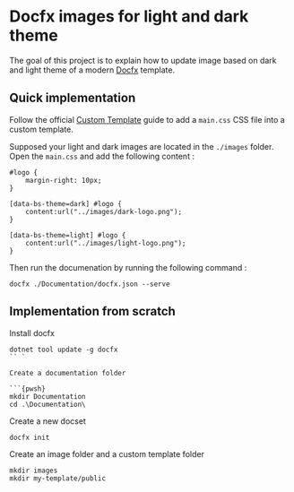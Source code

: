 # Docfx images for light and dark theme

The goal of this project is to explain how to update image based on dark and light theme of a modern [Docfx](https://dotnet.github.io/docfx/index.html) template.

## Quick implementation

Follow the official [Custom Template](https://dotnet.github.io/docfx/docs/template.html?tabs=modern#custom-template) guide to add a `main.css` CSS file into a custom template.

Supposed your light and dark images are located in the `./images` folder. Open the `main.css` and add the following content :

```{css}
#logo {
    margin-right: 10px;
}

[data-bs-theme=dark] #logo {
    content:url("../images/dark-logo.png");
}

[data-bs-theme=light] #logo {
    content:url("../images/light-logo.png");
}
```

Then run the documenation by running the following command :

`docfx ./Documentation/docfx.json --serve`

## Implementation from scratch

Install docfx

```{pwsh}
dotnet tool update -g docfx
`` `

Create a documentation folder

```{pwsh}
mkdir Documentation
cd .\Documentation\
```

Create a new docset

```{pwsh}
docfx init
```

Create an image folder and a custom template folder

```{pwsh}
mkdir images
mkdir my-template/public
```